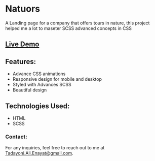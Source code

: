 # Natuors

A Landing page for a company that offers tours in nature,
this project helped me a lot to maseter SCSS advanced concepts in CSS

## [Live Demo](https://tadayoni-natours.netlify.app/)

## Features:

- Advance CSS animations
- Responsive design for mobile and desktop
- Styled with Advances SCSS
- Beautiful design

## Technologies Used:

- HTML
- SCSS

### Contact:

For any inquiries, feel free to reach out to me at [Tadayoni.Ali.Enayat@gmail.com](mailto:Tadayoni.Ali.Enayat@gmail.com).
